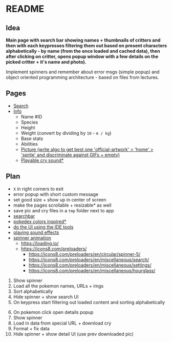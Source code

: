 # README

## Idea

**Main page with search bar showing names + thumbnails of critters
and then with each keypresses filtering them out based on present
characters alphabetically - by name (from the once loaded and
cached data), then after clicking on critter, opens popup window
with a few details on the picked critter + it's name and photo).**

Implement spinners and remember about error msgs (simple popup)
and object oriented programming architecture - based on files from
lectures.

## Pages

- [Search](https://pokeapi.co/api/v2/pokemon?limit=100000&offset=0)
- [Info](https://pokeapi.co/api/v2/pokemon/1/)
	- Name #ID
	- Species
	- Height
	- Weight (convert by dividing by `10` - `m / kg`)
	- Base stats
	- Abilities
	- [Picture (write algo to get best one 'official-artwork' > 'home' > 'sprite' and discriminate against GIFs + empty)](decidueye-hisui)
	- [Playable cry sound\*](https://raw.githubusercontent.com/PokeAPI/cries/main/cries/pokemon/latest/1.ogg)

## Plan

- `X` in right corners to exit
- error popup with short custom message
- set good size + show up in center of screen
- make the pages scrollable + resizable\* as well
- save pic and cry files in a `tmp` folder next to app
- [searchbar](https://stackoverflow.com/questions/19868287/how-can-i-make-a-search-box-in-java)
- [pokedex colors inspired\*](https://www.google.com/search?q=pokedex+device&ie=UTF-8#vhid=zqRulov4memzIM&vssid=_Bf5DaPrhEpeFxc8PiePgkQU_44)
- [do the UI using the IDE tools](https://www.youtube.com/watch?v=0d_IIXaV59s)
- [playing sound effects](https://stackoverflow.com/questions/15526255/best-way-to-get-sound-on-button-press-for-a-java-calculator)
- [spinner animation](https://stackoverflow.com/questions/7634402/creating-a-nice-loading-animation)
	- <https://loading.io/>
	- <https://icons8.com/preloaders/>
		- <https://icons8.com/preloaders/en/circular/spinner-5/>
		- <https://icons8.com/preloaders/en/miscellaneous/search/>
		- <https://icons8.com/preloaders/en/miscellaneous/settings/>
		- <https://icons8.com/preloaders/en/miscellaneous/hourglass/>

1. Show spinner
2. Load all the pokemon names, URLs + imgs
3. Sort alphabetically
4. Hide spinner + show search UI
5. On keypress start filtering out loaded content and sorting alphabetically
<!-- -->
6. On pokemon click open details popup
7. Show spinner
8. Load in data from special URL + download cry
9. Format + fix data
10. Hide spinner + show detail UI (use prev downloaded pic)
